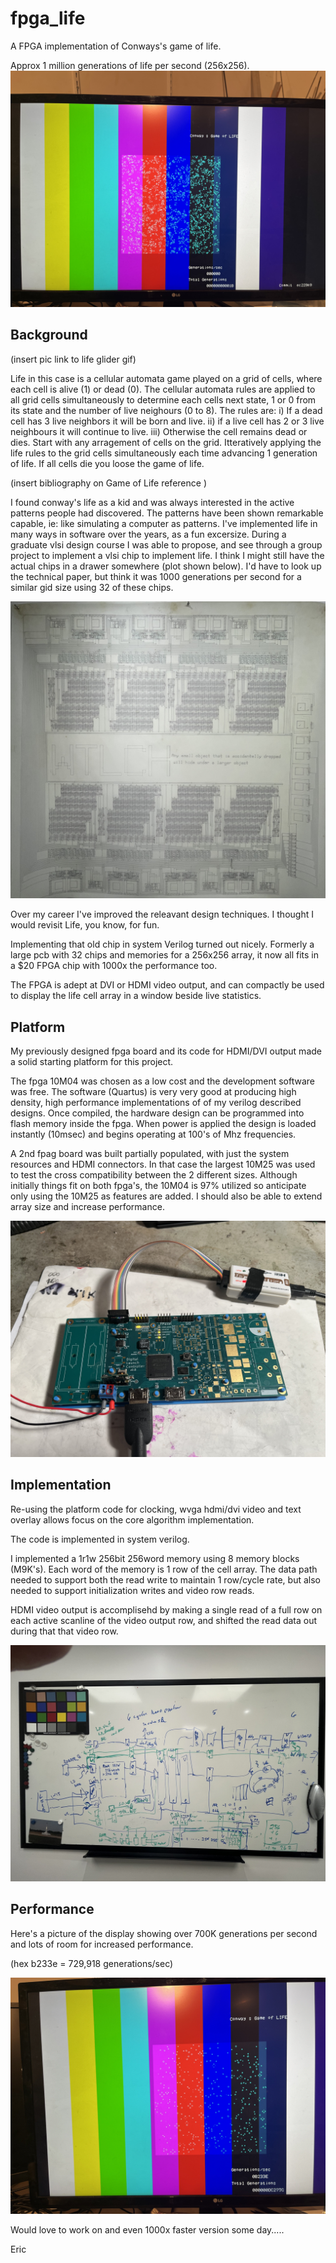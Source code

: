 # fpga_life
A FPGA implementation of Conways's game of life. 

Approx 1 million generations of life per second (256x256).
![life hdmi](life_gen.jpeg "Life Generation with HDMI display")

## Background

(insert pic link to life glider gif)

Life in this case is a cellular automata game played on a grid of cells, where each cell is alive (1) or dead (0). The cellular automata rules are applied to all grid cells simultaneously to determine each cells next state, 1 or 0 from its state and the number of live neighours (0 to 8). The rules are: i) If a dead cell has 3 live neighbors it will be born and live. ii) if a live cell has 2 or 3 live neighbours it will continue to live. iii) Otherwise the cell remains dead or dies. 
Start with any arragement of cells on the grid. Itteratively applying the life rules to the grid cells simultaneously each time advancing 1 generation of life. 
If all cells die you loose the game of life.

(insert bibliography on Game of Life reference )

I found conway's life as a kid and was always interested in the active patterns people had discovered. The patterns have been shown remarkable capable, ie: like simulating a computer as patterns.
I've implemented life in many ways in software over the years, as a fun excersize.
During a graduate vlsi design course I was able to propose, and see through a group project to implement a vlsi chip to implement life. 
I think I might still have the actual chips in a drawer somewhere (plot shown below). I'd have to look up the technical paper, 
but think it was 1000 generations per second for a similar gid size using 32 of these chips.

![vlsi life chip plot](life_chip.jpeg "WTLCH - Waterloo Life Chip")

Over my career I've improved the releavant design techniques. I thought I would revisit Life, you know, for fun.

Implementing that old chip in system Verilog turned out nicely. Formerly a large pcb with 32 chips and memories for a 256x256 array, it now all fits in a $20 FPGA chip with 1000x the performance too.

The FPGA is adept at DVI or HDMI video output, and can compactly be used to display the life cell array in a window beside live statistics.

## Platform

My previously designed fpga board and its code for HDMI/DVI output made a solid starting platform for this project.

The fpga 10M04 was chosen as a low cost and the development software was free. 
The software (Quartus) is very very good at producing high density, high performance implementations of 
of my verilog described designs. Once compiled, the hardware design can be programmed into flash memory inside the fpga.
When power is applied the design is loaded instantly (10msec) and begins operating at 100's of Mhz frequencies.

A 2nd fpag board was built partially populated, with just the system resources and HDMI connectors. In that case the largest
10M25 was used to test the cross compatibility between the 2 different sizes. Although initially things fit on both fpga's, the 10M04 is 97% utilized 
so anticipate only using the 10M25 as features are added. I should also be able to extend array size and increase performance.

![fpga dev board](life_board.jpeg "A little FPGA board I designed")

## Implementation

Re-using the platform code for clocking, wvga hdmi/dvi video and text overlay allows focus on the core algorithm implementation.

The code is implemented in system verilog.

I implemented a 1r1w 256bit 256word memory using 8 memory blocks (M9K's). Each word of the memory is 1 row of the cell array.
The data path needed to support both the read write to maintain 1 row/cycle rate, but also needed to support initialization writes and video row reads.

HDMI video output is accomplisehd by making a single read of a full row on each active scanline of the video output row, and shifted the read data out during that that video row. 

![Datapath Whiteboard](life_datapath.jpeg "Life fpga design datapath (whiteboard)")

## Performance

Here's a picture of the display showing over 700K generations per second and lots of room for increased performance.

(hex b233e = 729,918 generations/sec)

![Maximum speed](life_speed.jpeg "Life at over 700,000 generations per second")

Would love to work on and even 1000x faster version some day.....

Eric





